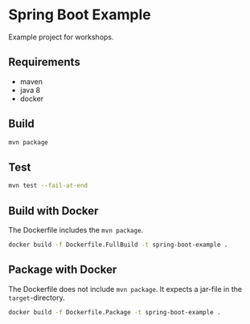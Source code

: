 # Spring Boot Example

Example project for workshops.

## Requirements

* maven
* java 8
* docker

## Build

```bash
mvn package
```

## Test

```bash
mvn test --fail-at-end
```

## Build with Docker

The Dockerfile includes the `mvn package`.

```bash
docker build -f Dockerfile.FullBuild -t spring-boot-example .
```

## Package with Docker

The Dockerfile does not include `mvn package`.
It expects a jar-file in the `target`-directory.

```bash
docker build -f Dockerfile.Package -t spring-boot-example .
```
